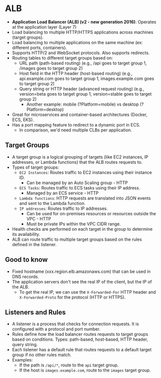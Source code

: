 # ALB

- **Application Load Balancer (ALB) (v2 - new generation 2016)**: Operates at the application layer (Layer 7)
- Load balancing to multiple HTTP/HTTPS applications across machines (target groups).
- Load balancing to multiple applications on the same machine (ex: different ports, containers).
- Supports HTTP/2 and WebSocket protocols. Also supports redirects.
- Routing tables to different target groups based on:
  - URL path (path-based routing) (e.g., /api goes to target group 1, /images goes to target group 2)
  - Host field in the HTTP header (host-based routing) (e.g., api.example.com goes to target group 1, images.example.com goes to target group 2)
  - Query string or HTTP header (advanced request routing) (e.g., version=beta goes to target group 1, version=stable goes to target group 2)
    - Another example: mobile (?Platform=mobile) vs desktop (?Platform=desktop)
- Great for microservices and container-based architectures (Docker, ECS, EKS).
- Has a port mapping feature to redirect to a dynamic port in ECS.
  - In comparison, we'd need multiple CLBs per application.

## Target Groups

- A target group is a logical grouping of targets (like EC2 instances, IP addresses, or Lambda functions) that the ALB routes requests to.
- Types of target groups:
  - `EC2 Instances`: Routes traffic to EC2 instances using their instance ID.
    - Can be managed by an Auto Scaling group - HTTP
  - `ECS Tasks`: Routes traffic to ECS tasks using their IP address.
    - Managed by an ECS service - HTTP
  - `Lambda functions`: HTTP requests are translated into JSON events and sent to the Lambda function.
  - `IP addresses`: Routes traffic to IP addresses.
    - Can be used for on-premises resources or resources outside the VPC - HTTP
    - Must be private IPs within the VPC CIDR range.
- Health checks are performed on each target in the group to determine its availability.
- ALB can route traffic to multiple target groups based on the rules defined in the listener.

## Good to know

- Fixed hostname (xxx.region.elb.amazonaws.com) that can be used in DNS records.
- The application servers don't see the real IP of the client, but the IP of the ALB.
  - To get the real IP, we can use the `X-Forwarded-For` HTTP header and `X-Forwarded-Proto` for the protocol (HTTP or HTTPS).

## Listeners and Rules

- A listener is a process that checks for connection requests. It is configured with a protocol and port number.
- Rules define how the load balancer routes requests to target groups based on conditions. Types: path-based, host-based, HTTP header, query string.
- Each listener has a default rule that routes requests to a default target group if no other rules match.
- Examples:
  - If the path is `/api/*`, route to the `api` target group.
  - If the host is `images.example.com`, route to the `images` target group.
